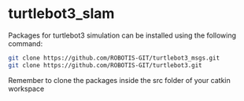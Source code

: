 # turtlebot3_slam

Packages for turtlebot3 simulation can be installed using the following command:

```bash
git clone https://github.com/ROBOTIS-GIT/turtlebot3_msgs.git
git clone https://github.com/ROBOTIS-GIT/turtlebot3.git
```

Remember to clone the packages inside the src folder of your catkin workspace
